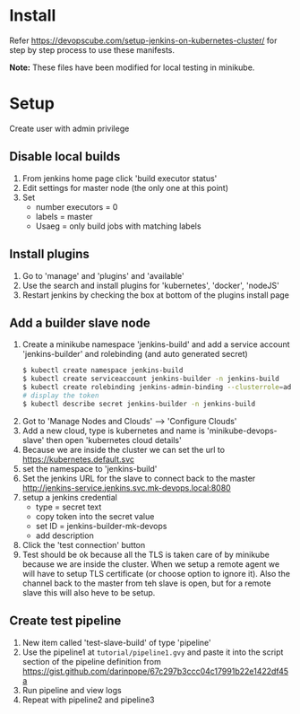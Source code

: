 # Install

Refer https://devopscube.com/setup-jenkins-on-kubernetes-cluster/ for step by step process to use these manifests.

**Note:**  These files have been modified for local testing in minikube.


# Setup

Create user with admin privilege

## Disable local builds
1. From jenkins home page click 'build executor status'
2. Edit settings for master node (the only one at this point)
3. Set
   - number executors = 0
   - labels = master
   - Usaeg = only build jobs with matching labels

## Install plugins
1. Go to 'manage' and 'plugins' and 'available'
2. Use the search and install plugins for 'kubernetes', 'docker', 'nodeJS'
3. Restart jenkins by checking the box at bottom of the plugins install page

## Add a builder slave node
1. Create a minikube namespace 'jenkins-build' and add a service account 'jenkins-builder' and rolebinding (and auto generated secret)
   ```sh
   $ kubectl create namespace jenkins-build
   $ kubectl create serviceaccount jenkins-builder -n jenkins-build
   $ kubectl create rolebinding jenkins-admin-binding --clusterrole=admin --serviceaccount=jenkins-build:jenkins-builder -n jenkins-build
   # display the token
   $ kubectl describe secret jenkins-builder -n jenkins-build
   ```
2. Got to 'Manage Nodes and Clouds' --> 'Configure Clouds'
3. Add a new cloud, type is kubernetes and name is 'minikube-devops-slave' then open 'kubernetes cloud details'
4. Because we are inside the cluster we can set the url to https://kubernetes.default.svc
5. set the namespace to 'jenkins-build'
6. Set the jenkins URL for the slave to connect back to the master
   http://jenkins-service.jenkins.svc.mk-devops.local:8080
7. setup a jenkins credential
    - type = secret text
    - copy token into the secret value
    - set ID = jenkins-builder-mk-devops
    - add description
8. Click the 'test connection' button
9. Test should be ok because all the TLS is taken care of by minikube because we are inside the cluster.
   When we setup a remote agent we will have to setup TLS certificate (or choose option to ignore it).
   Also the channel back to the master from teh slave is open, but for a remote slave this will also heve to be setup.

## Create test pipeline
1. New item called 'test-slave-build' of type 'pipeline'
2. Use the pipeline1 at `tutorial/pipeline1.gvy` and paste it into the script section of the pipeline definition
from https://gist.github.com/darinpope/67c297b3ccc04c17991b22e1422df45a
3. Run pipeline and view logs
4. Repeat with pipeline2 and pipeline3
